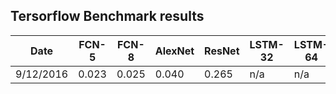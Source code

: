## Tersorflow Benchmark results


| Date      | FCN-5 | FCN-8 | AlexNet | ResNet | LSTM-32 | LSTM-64 |
|-----------|-------|-------|---------|--------|---------|---------|
| 9/12/2016 | 0.023 | 0.025 | 0.040   | 0.265  |  n/a    | n/a     |
